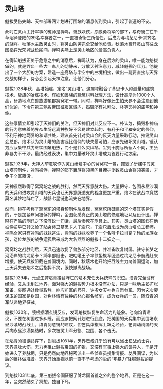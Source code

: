 ## 灵山塔

魁拔受伤失踪、天神部署网计划进行围堵的消息传到灵山，引起了普遍的不安。

此时在灵山主持军事的统帅是禅鸣，兽族妖侠，原狼勇将军的部下，与奇衡三在千草沼泽登陆的39名幸存者之一，一直被奇衡三所信任，后成为与梅龙尼卡·蹄齐名的骁将。秋落木主政灵山时，将灵山防务完全交给他负责。秋落木离开灵山前往龙国指挥光荣城战役期间，禅鸣实际上是灵山地区的最高负责人。

在得知魁拔正处于危急之中的消息后，禅鸣认为，身在后方的灵山，唯一能为魁拔做的，就是弄出一些大一点儿的动静来，分散天神注意力，减轻魁拔的压力。他提出了一个大胆的方案，建造一座高塔与半空中的曲境相接，做出一副要直接与天界交战的样子，势必会引起天神注意，让他们分心。

魁拔1028年秋，高塔始建，定名“灵山塔”。这座塔融合了基思卡人的测量和建筑技术、蛰族的冶炼技术、辉妖和兽族的建筑材料处理方法，设计高度为1000个人高，研造地点在兽族游尾郡窝窝坨一带。同时，禅鸣好像还生怕天界不会注意到他们似的，下令在第三魁拔帝国征服区域内，捣毁所有礼拜泱、朴等天神的庙宇和神像。

这些事情立即引起了天神们的关注，但天神们对此反应不一。朴认为，捣毁朴神庙的行为意味着地界众生将远离神族好不容易建立起的、有利于和平和安定的信仰，不利于神地两界的和谐共处，建议首先针对灵山会的反天力量采取行动，摧毁灵山会总部。焰术认为灵山塔的危害远比信仰的缺失最可怕，应该先破坏灵山塔。镜认为应该集中兵力继续围堵魁拔，而不是什么灵山塔。尘则干脆与所有人不同，主张非暴力不干涉。最终经过表决，集中力量破坏灵山塔成为首要行动方案。

魁拔1029年，天神大举进攻作为灵山研建中心的窝窝坨一带，摧毁了研建中的灵山塔预制件，禅鸣被俘，禅鸣的部下翼族将领黑闪目掩护少数灵山会将领突围，才免于全军覆没。

天神虽然取得了窝窝坨之战的胜利，然而天界意脉大伤。大量把守、包围永昼沙漠的天兵和进攻灵山塔的天兵也让天界意脉透支的程度更加严重。焰术在该战中竟然莫名其妙地阵亡了，战器七星链也流失在地界。

然而，镜在考察了窝窝坨的塔身预制件后发现，窝窝坨所研建的这个塔其实是假的，于是加紧审问被俘的禅鸣，企图获悉真正的灵山塔的修建地址以及设计图。禅鸣在严酷的刑讯之下没有说一句话，最后惨死在刑具上。其实，灵山塔的图纸在他被俘前早已转交给了贴身侍卫基思卡人千宏尺，千宏尺后来成为灵山塔总工程师。禅鸣全家只有禅鸣的妹妹逃生，禅鸣的妹妹收养了一个名叫卡拉肖克？玲的龙族女孩，这位龙族的战争遗孤后来成为大名鼎鼎的魁拔十二妖之一。

窝窝坨之战胜利后，天兵迅速收复了兽族部分地区，并准备收复树国。驻守长梦之河沿岸的梅龙尼卡？蹄率部阻击，吧咕嗒王子率领蛰族军团通过梅龙尼卡航线赶来增援，使天兵被阻截在兽国境内。同时，秋落木也开始把西线主力向兽国运动，加上天兵失去焰术之后指挥不灵，很快撤离战场。

魁拔1029年，元点生育焰青接替阵亡的焰术充任天兵统帅的职位。焰青完全没有经验，又从未到过地界，面对强大的魁拔势力根本没有办法，只是一味地主张扩张军备，妄图通过数量取胜。响应扩军的号召，许多女天神也自愿参军。因为这次要保卫的国家是树国，对树林情有独钟的朴心报名参军，成为女兵的一员，随焰青的军队赴地界征战。

魁拔1030年，镜根据清玄镜反应，发现魁拔恢复生命活力的迹象。他向焰青建议，不要在树国过多纠缠，而应该把网计划进行到底，把树国的天兵集中到围堵永昼沙漠的战线上。焰青同意镜的建议，但在具体指挥上缺乏经验，在调动树国的天兵向永昼沙漠集结时，多次被灵山军分割、包围、各个击灭。

在焰青的错误指挥下，到魁拔1031年，天界已经几乎没有可以派出征战的士兵，天界意脉大伤，无力再阻止魁拔帝国的扩张，又没有军事上强大的领导人，于是开始进入了养脉期，只是仍然向地界秘密派出一些侦查员搜集情报、发展间谍，为以后的反扑做准备。天界开始重视以前一直不予考虑的尘的“非暴力”降服魁拔的提议。

到魁拔1031年底，第三魁拔帝国征服了除龙国首都之外的整个地界。正是在这一年，尘突然结束了冥想，独自下凡。

